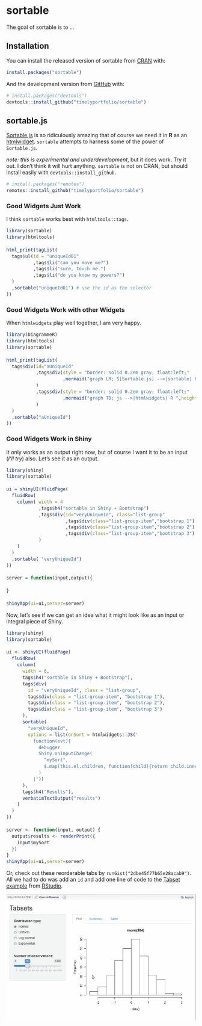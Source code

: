 
<!-- README.md is generated from README.Rmd. Please edit that file -->

# sortable

<!-- badges: start -->

<!-- badges: end -->

The goal of sortable is to …

## Installation

You can install the released version of sortable from
[CRAN](https://CRAN.R-project.org) with:

``` r
install.packages("sortable")
```

And the development version from [GitHub](https://github.com/) with:

``` r
# install.packages("devtools")
devtools::install_github("timelyportfolio/sortable")
```

## sortable.js

[Sortable.js](http://rubaxa.github.io/Sortable) is so ridiculously
amazing that of course we need it in **R** as an
[htmlwidget](http://htmlwidgets.org). `sortable` attempts to harness
some of the power of `Sortable.js`.

*note: this is experimental and underdevelopment*, but it does work. Try
it out. I don’t think it will hurt anything. `sortable` is not on CRAN,
but should install easily with `devtools::install_github`.

``` r
# install.packages("remotes")
remotes::install_github("timelyportfolio/sortable")
```

### Good Widgets Just Work

I think `sortable` works best with `htmltools::tags`.

``` r
library(sortable)
library(htmltools)

html_print(tagList(
  tags$ul(id = "uniqueId01"
          ,tags$li("can you move me?")
          ,tags$li("sure, touch me.")
          ,tags$li("do you know my powers?")
  )
  ,sortable("uniqueId01") # use the id as the selector
))
```

### Good Widgets Work with other Widgets

When `htmlwidgets` play well together, I am very happy.

``` r
library(DiagrammeR)
library(htmltools)
library(sortable)

html_print(tagList(
  tags$div(id="aUniqueId"
           ,tags$div(style = "border: solid 0.2em gray; float:left;"
                     ,mermaid("graph LR; S[Sortable.js] -->|sortable| R ",height=200,width = 200)
           )
           ,tags$div(style = "border: solid 0.2em gray; float:left;"
                     ,mermaid("graph TD; js -->|htmlwidgets| R ",height=200,width = 200)
           )
  )
  ,sortable("aUniqueId")
))
```

### Good Widgets Work in Shiny

It only works as an output right now, but of course I want it to be an
input (*I’ll try*) also. Let’s see it as an output.

``` r
library(shiny)
library(sortable)

ui = shinyUI(fluidPage(
  fluidRow(
    column( width = 4
            ,tags$h4("sortable in Shiny + Bootstrap")
            ,tags$div(id="veryUniqueId", class="list-group"
                      ,tags$div(class="list-group-item","bootstrap 1")
                      ,tags$div(class="list-group-item","bootstrap 2")
                      ,tags$div(class="list-group-item","bootstrap 3")
            )
    )
  )
  ,sortable( "veryUniqueId")
))

server = function(input,output){
  
}

shinyApp(ui=ui,server=server)
```

Now, let’s see if we can get an idea what it might look like as an input
or integral piece of Shiny.

``` r
library(shiny)
library(sortable)

ui <- shinyUI(fluidPage(
  fluidRow(
    column(
      width = 6,
      tags$h4("sortable in Shiny + Bootstrap"),
      tags$div(
        id = "veryUniqueId", class = "list-group",
        tags$div(class = "list-group-item", "bootstrap 1"),
        tags$div(class = "list-group-item", "bootstrap 2"),
        tags$div(class = "list-group-item", "bootstrap 3")
      ),
      sortable(
        "veryUniqueId",
        options = list(onSort = htmlwidgets::JS('
          function(evt){
            debugger
            Shiny.onInputChange(
              "mySort", 
              $.map(this.el.children, function(child){return child.innerText})
            )
          }'))
      ),
      tags$h4("Results"),
      verbatimTextOutput("results")
    )
  )
))

server <- function(input, output) {
  output$results <- renderPrint({
    input$mySort
  })
}
shinyApp(ui=ui,server=server)
```

Or, check out these reorderable tabs by
`runGist("2dbe45f77b65e28acab9")`. All we had to do was add an `id` and
add one line of code to the [Tabset
example](https://github.com/rstudio/shiny-examples/tree/master/006-tabsets)
from [RStudio](http://rstudio.com).

<img src="inst/images/sortable_tabs.gif"/>
